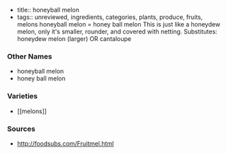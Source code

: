 - title:: honeyball melon
- tags:: unreviewed, ingredients, categories, plants, produce, fruits, melons
honeyball melon = honey ball melon This is just like a honeydew melon, only it's smaller, rounder, and covered with netting. Substitutes: honeydew melon (larger) OR cantaloupe

### Other Names

* honeyball melon
* honey ball melon

### Varieties

* [[melons]]

### Sources
* http://foodsubs.com/Fruitmel.html
